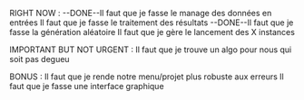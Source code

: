 RIGHT NOW :
--DONE--Il faut que je fasse le manage des données en entrées
Il faut que je fasse le traitement des résultats
--DONE--Il faut que je fasse la génération aléatoire
Il faut que je gère le lancement des X instances

IMPORTANT BUT NOT URGENT :
Il faut que je trouve un algo pour nous qui soit pas degueu

BONUS :
Il faut que je rende notre menu/projet plus robuste aux erreurs
Il faut que je fasse une interface graphique